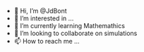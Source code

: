 - 👋 Hi, I’m @JdBont
- 👀 I’m interested in ...
- 🌱 I’m currently learning  Mathemathics
- 💞️ I’m looking to collaborate on simulations
- 📫 How to reach me ...

<!---
JdBont/JdBont is a ✨ special ✨ repository because its `README.md` (this file) appears on your GitHub profile.
You can click the Preview link to take a look at your changes.
--->
